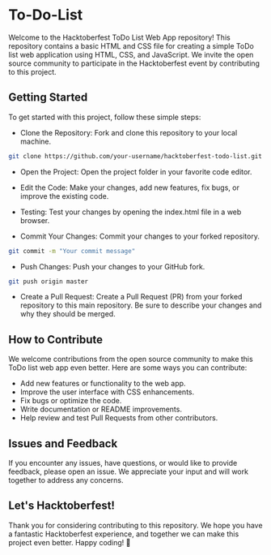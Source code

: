 
# To-Do-List

Welcome to the Hacktoberfest ToDo List Web App repository! This repository contains a basic HTML and CSS file for creating a simple ToDo list web application using HTML, CSS, and JavaScript. We invite the open source community to participate in the Hacktoberfest event by contributing to this project.


## Getting Started

To get started with this project, follow these simple steps:

- Clone the Repository: Fork and clone this repository to your local machine.

```bash
git clone https://github.com/your-username/hacktoberfest-todo-list.git
```

- Open the Project: Open the project folder in your favorite code editor.

- Edit the Code: Make your changes, add new features, fix bugs, or improve the existing code.

- Testing: Test your changes by opening the index.html file in a web browser.

- Commit Your Changes: Commit your changes to your forked repository.

```bash
git commit -m "Your commit message"
```
- Push Changes: Push your changes to your GitHub fork.
```bash
git push origin master
```
- Create a Pull Request: Create a Pull Request (PR) from your forked repository to this main repository. Be sure to describe your changes and why they should be merged.
## How to Contribute

We welcome contributions from the open source community to make this ToDo list web app even better. Here are some ways you can contribute:

- Add new features or functionality to the web app.
- Improve the user interface with CSS enhancements.
- Fix bugs or optimize the code.
- Write documentation or README improvements.
- Help review and test Pull Requests from other contributors.

## Issues and Feedback

If you encounter any issues, have questions, or would like to provide feedback, please open an issue. We appreciate your input and will work together to address any concerns.

## Let's Hacktoberfest!

Thank you for considering contributing to this repository. We hope you have a fantastic Hacktoberfest experience, and together we can make this project even better. Happy coding! 🎉
